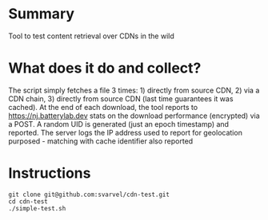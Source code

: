 # Summary
Tool to test content retrieval over CDNs in the wild

# What does it do and collect? 
The script simply fetches a file 3 times: 1) directly from source CDN, 2) via a CDN chain, 3) directly from source CDN (last time guarantees it was cached). At the end of each download, the tool reports to https://nj.batterylab.dev stats on the download performance (encrypted) via a POST. A random UID is generated (just an epoch timestamp) and reported. The server logs the IP address used to report for geolocation purposed - matching with cache identifier also reported

# Instructions
```
git clone git@github.com:svarvel/cdn-test.git
cd cdn-test
./simple-test.sh
```

